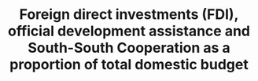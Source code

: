 ---
data_non_statistical: true
goal_meta_link: http://unstats.un.org/sdgs/files/metadata-compilation/Metadata-Goal-17.pdf
graph_title: Foreign direct investments (FDI), official development assistance and
  South-South Cooperation as a proportion of total domestic budget
graph_type: null
has_metadata: false
indicator: 17.3.1
indicator_name: Foreign direct investments (FDI), official development assistance
  and South-South Cooperation as a proportion of total domestic budget
indicator_sort_order: 17-03-01
indicator_variable: null
layout: indicator
national_geographical_coverage: United States
permalink: /17-3-1/
published: true
reporting_status: notstarted
sdg_goal: 17
source_active_1: true
source_notes_1: null
source_title_1: null
target: Mobilize additional financial resources for developing countries from multiple
  sources.
target_id: '17.3'
title: Foreign direct investments (FDI), official development assistance and South-South
  Cooperation as a proportion of total domestic budget
un_custodial_agency: OECD UNCTAD
un_designated_tier: '1'
variable_description: null
variable_notes: null
---